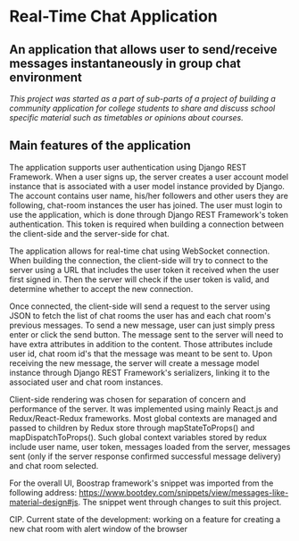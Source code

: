 # Real-Time Chat Application

## An application that allows user to send/receive messages instantaneously in group chat environment

_This project was started as a part of sub-parts of a project of building a community application for college students to share and discuss school specific material such as timetables or opinions about courses._

## Main features of the application

The application supports user authentication using Django REST Framework. When a user signs up, the server creates a user account model instance that is associated with a user model instance provided by Django. The account contains user name, his/her followers and other users they are following, chat-room instances the user has joined.
The user must login to use the application, which is done through Django REST Framework's token authentication. This token is required when building a connection between the client-side and the server-side for chat.

The application allows for real-time chat using WebSocket connection. When building the connection, the client-side will try to connect to the server using a URL that includes the user token it received when the user first signed in. Then the server will check if the user token is valid, and determine whether to accept the new connection.

Once connected, the client-side will send a request to the server using JSON to fetch the list of chat rooms the user has and each chat room's previous messages. To send a new message, user can just simply press enter or click the send button. The message sent to the server will need to have extra attributes in addition to the content. Those attributes include user id, chat room id's that the message was meant to be sent to. Upon receiving the new message, the server will create a message model instance through Django REST Framework's serializers, linking it to the associated user and chat room instances.

Client-side rendering was chosen for separation of concern and performance of the server. It was implemented using mainly React.js and Redux/React-Redux frameworks. Most global contexts are managed and passed to children by Redux store through mapStateToProps() and mapDispatchToProps(). Such global context variables stored by redux include user name, user token, messages loaded from the server, messages sent (only if the server response confirmed successful message delivery) and chat room selected.

For the overall UI, Boostrap framework's snippet was imported from the following address: https://www.bootdey.com/snippets/view/messages-like-material-design#js.
The snippet went through changes to suit this project.

CIP.
Current state of the development:
working on a feature for creating a new chat room with alert window of the browser
